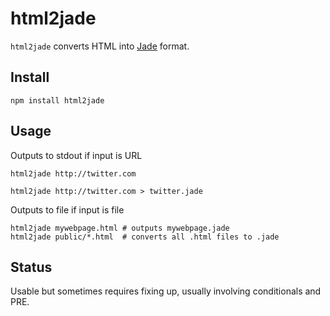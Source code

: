 # html2jade #

`html2jade` converts HTML into [Jade](https://github.com/visionmedia/jade) format.

## Install ##

    npm install html2jade

## Usage ##

Outputs to stdout if input is URL

    html2jade http://twitter.com
    
    html2jade http://twitter.com > twitter.jade
    
Outputs to file if input is file
    
    html2jade mywebpage.html # outputs mywebpage.jade
    html2jade public/*.html  # converts all .html files to .jade

## Status ##

Usable but sometimes requires fixing up, usually involving conditionals and PRE.
